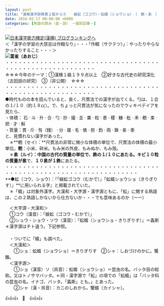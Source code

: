 ```yaml
---
layout: post
title: "漢検漢字辞典第２版から⑨　　蜈蚣（ゴコウ）・蚣蝑（ショウショ）　（　粞・絫　）"
date: 2016-02-17 00:00:00 +0900
categories: [熟語の読み（音・訓）　－個別記事－]
---
```


[![](/syuusyuu9701/assets/images/漢検漢字辞典第２版から⑨-蜈蚣（ゴコウ）・蚣蝑（ショウショ）-（-粞・絫-）-br_c_3028_1.gif)](http://blog.with2.net/link.php?1659096:3028 "日本漢字能力検定(漢検) ブログランキングへ")[日本漢字能力検定(漢検) ブログランキングへ](http://blog.with2.net/link.php?1659096:3028)  
＜「漢字の学習の大禁忌は作輟なり」・・・「作輟（サクテツ）」：やったりやらなかったりすること・・・＞  
![](/syuusyuu9701/assets/images/漢検漢字辞典第２版から⑨-蜈蚣（ゴコウ）・蚣蝑（ショウショ）-（-粞・絫-）-a8d488fb322d6e73701c99645fdbd84f.png)**蒿雀（あおじ）**  
・・・・・・・・・・・・・・・・・・・・・・・・・・・・・・・・・・・・・・・・・・・・・・・・・・・・・・・・・  
☆☆☆今年のテーマ：①漢検１級１９９点以上　②好きな古代史の研究深化（古田説の研究）　③（非公開）　☆☆☆　　  
・・・・・・・・・・・・・・・・・・・・・・・・・・・・・・・・・・・・・・・・・・・・・・・・・・・・・・・・・  
●時代ものの本を読んでいると、良く、尺貫法での漢字が出てくる。勺は、１合の１/１０（約１８㏄）。で、ちょっと尺貫法が気になったのでウィキペデイアを見たら、  
・体積： 石 · 斗 · 升 · 合 · 勺 · 抄 · 撮 · 圭 · 粟 · 粒 · 黍 · 稷 · 糠 · 秕 · 禾 · 粞 · 束 · 把 · 才 · 斛  
・質量：貫 · 斤 · 匁（銭） · 分 · 厘 · 毛 · 俵 · 担 · 鈞 · 両 · 銖 · 絫 · 黍  
と、見慣れない漢字があった。  
　＊**粞（セイ）：**尺貫法の非常に微小な体積の単位で、尺貫法の体積の最小単位。**粞**：小米、砕米。もみ米の外皮、もみぬか、もみ殻。  
　＊**絫（ルイ）：**中国の古代の質量の単位で、銖の１/１０にあたる。キビ１０粒の質量が**絫**で、**１０絫が１銖**にあたる。  
・・・・・・・・・・・・・・・・・・・・・・・・・・・・・・・・・・・・・・・・・・・・・・・・・・・・・・・・・・・・・・・・・・・  
**●蚣（コウ、ショウ）：『「蜈蚣ゴコウ（むかで）」「蚣蝑ショウショ（きりぎりす）」**に用いられる字』と掲載されていた。  
　＊「蝑」は対象外漢字。大漢和・大字源・漢字源ともに、「蚣」に関する熟語は、この２熟語しかないから仕方ないか・・・でも意味あるのか（ーー）  
  
　＜大字源・大漢和＞  
　①コウ（漢音）：「蜈蚣（ゴコウ・むかで）」  
　②シュウ・ショウ・ソウ（漢音）：「蚣蝑（ショウショ・きりぎりす）」＝螽斯　　＊漢字源はチト違う。下記参照。  
　  
　・ついでに「蝑」も調べた。  
　＜大漢和＞  
　　①ショ：蚣蝑（ショウショ）＝きりぎりす　②シャ：しおづけのかに。蟹醢。  
　＜漢字源＞  
　　①ショ（漢音）ソ（呉音）：蚣蝑（ショウショ）＝昆虫の名。バッタ目の総称。又はトノサマバッタ。←同・漢字源で「蚣」の項での「蚣蝑」は「バッタ科の昆虫の名。イナゴ、バッタ。「螽斯」とも。」とあった。  
　　②シャ（漢・呉音）：カニのしおから。蟹蝑（カイシャ）。  
  
👍👍👍　🐒　👍👍👍  